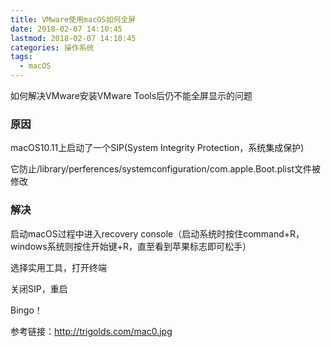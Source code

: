 ```yaml
---
title: VMware使用macOS如何全屏
date: 2018-02-07 14:10:45
lastmod: 2018-02-07 14:10:45
categories: 操作系统
tags: 
  - macOS
---
```


如何解决VMware安装VMware Tools后仍不能全屏显示的问题

<!--more-->

### 原因

macOS10.11上启动了一个SIP(System Integrity Protection，系统集成保护)

它防止/library/perferences/systemconfiguration/com.apple.Boot.plist文件被修改

### 解决

启动macOS过程中进入recovery console（启动系统时按住command+R，windows系统则按住开始键+R，直至看到苹果标志即可松手）

选择实用工具，打开终端

关闭SIP，重启

Bingo！

参考链接：<a href="http://trigolds.com/mac0.jpg">http://trigolds.com/mac0.jpg</a>
